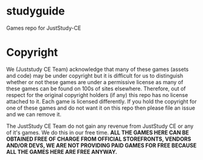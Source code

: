 # studyguide
Games repo for JustStudy-CE

# Copyright
We (Juststudy CE Team) acknowledge that many of these games (assets and code) may be under copyright but it is difficult for us to distinguish whether or not these games are under a permissive license as many of these games can be found on 100s of sites elsewhere. Therefore, out of respect for the original copyright holders (if any) this repo has no license attached to it. Each game is licensed differently. If you hold the copyright for one of these games and do not want it on this repo then please file an issue and we can remove it.

The JustStudy CE Team do not gain any revenue from JustStudy CE or any of it's games. We do this in our free time. **ALL THE GAMES HERE CAN BE OBTAINED FREE OF CHARGE FROM OFFICIAL STOREFRONTS, VENDORS AND/OR DEVS, WE ARE NOT PROVIDING PAID GAMES FOR FREE BECAUSE ALL THE GAMES HERE ARE FREE ANYWAY.**
